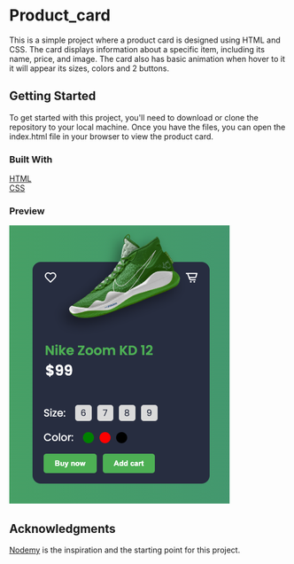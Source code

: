 # Product_card

This is a simple project where a product card is designed using HTML and CSS. The card displays information about a specific item, including its name, price, and image. The card also has basic animation when hover to it it will appear its sizes, colors and 2 buttons.

## Getting Started
To get started with this project, you'll need to download or clone the repository to your local machine. Once you have the files, you can open the index.html file in your browser to view the product card.

### Built With
[HTML](https://developer.mozilla.org/en-US/docs/Web/HTML)<br />
[CSS](https://developer.mozilla.org/en-US/docs/Web/CSS)<br />

### Preview
![Product card preview](https://github.com/LDangDev/Product_card/blob/main/Screenshot%202023-04-08%20at%2023.27.11.png)

## Acknowledgments

[Nodemy](https://www.nodemy.vn/projects/html-css-js/product-card/) is the inspiration and the starting point for this project.
